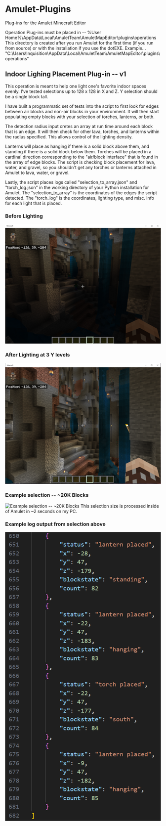 # Amulet-Plugins
Plug-ins for the Amulet Minecraft Editor

Operation Plug-ins must be placed in -- %User Home%\AppData\Local\AmuletTeam\AmuletMapEditor\plugins\operations
This directory is created after you run Amulet for the first time (if you run from source) or with the installation if you use the dotEXE.
Example... "C:\Users\Inquisition\AppData\Local\AmuletTeam\AmuletMapEditor\plugins\operations"

## Indoor Lighing Placement Plug-in -- v1
This operation is meant to help one light one's favorite indoor spaces evenly.  I've tested selections up to 128 x 128 in X and Z.  Y selection should be a single block tall.

I have built a programmatic set of tests into the script to first look for edges between air blocks and non-air blocks in your environment.  It will then start populating empty blocks with your selection of torches, lanterns, or both.

The detection radius input cretes an array at run time around each block that is an edge.  It will then check for other lava, torches, and lanterns within the radius specified.  This allows control of the lighting density.

Lanterns will place as hanging if there is a solid block above them, and standing if there is a solid block below them.  Torches will be placed in a cardinal direction corresponding to the "air/block interface" that is found in the array of edge blocks.  The script is checking block placement for lava, water, and gravel, so you shouldn't get any torches or lanterns attached in Amulet to lava, water, or gravel.

Lastly, the script places logs called "selection_to_array.json" and "torch_log.json" in the working directory of your Python installation for Amulet.  The "selection_to_array" is the coordinates of the edges the script detected.  The "torch_log" is the coordinates, lighting type, and misc. info for each light that is placed.

### Before Lighting
![Image of cave before lighting script](./images/cave_lighting_script_before.png)

### After Lighting at 3 Y levels
![Image of cave after lighting script](./images/cave_lighting_script_after.png)

### Example selection -- ~20K Blocks
![Example selection -- ~20K Blocks](./images/cave_lighting_script_during-20K-block-area.png)
This selection size is processed inside of Amulet in ~2 seconds on my PC.

### Example log output from selection above
![Example selection -- ~20K Blocks](./images/cave_lighting_script_log-output_20K-block-area.png)
